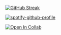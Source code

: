 
[![GitHub Streak](https://streak-stats.demolab.com/?user=DenverCoder1&theme=dark)](https://git.io/streak-stats)


[![spotify-github-profile](https://spotify-github-profile.vercel.app/api/view?uid=31jowa7wkhlojznsyd7fbx5fukxe&cover_image=true&theme=natemoo-re&show_offline=false&background_color=121212&interchange=false&bar_color=0dff00&bar_color_cover=false)](https://github.com/kittinan/spotify-github-profile)

[![Open In Collab](https://colab.research.google.com/assets/colab-badge.svg)](https://colab.research.google.com/github/Naereen/badges)
